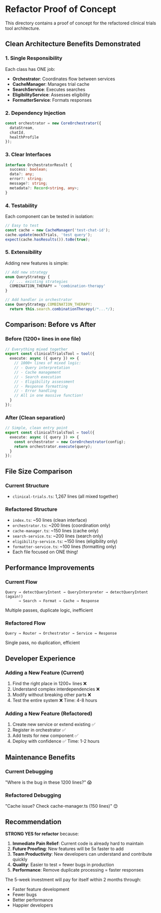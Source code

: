 # Refactor Proof of Concept

This directory contains a proof of concept for the refactored clinical trials tool architecture.

## Clean Architecture Benefits Demonstrated

### 1. Single Responsibility
Each class has ONE job:
- **Orchestrator**: Coordinates flow between services
- **CacheManager**: Manages trial cache
- **SearchService**: Executes searches
- **EligibilityService**: Assesses eligibility
- **FormatterService**: Formats responses

### 2. Dependency Injection
```typescript
const orchestrator = new CoreOrchestrator({
  dataStream,
  chatId,
  healthProfile
});
```

### 3. Clear Interfaces
```typescript
interface OrchestratorResult {
  success: boolean;
  data?: any;
  error?: string;
  message?: string;
  metadata?: Record<string, any>;
}
```

### 4. Testability
Each component can be tested in isolation:
```typescript
// Easy to test
const cache = new CacheManager('test-chat-id');
cache.update(mockTrials, 'test query');
expect(cache.hasResults()).toBe(true);
```

### 5. Extensibility
Adding new features is simple:
```typescript
// Add new strategy
enum QueryStrategy {
  // ... existing strategies
  COMBINATION_THERAPY = 'combination-therapy'
}

// Add handler in orchestrator
case QueryStrategy.COMBINATION_THERAPY:
  return this.search.combinationTherapy(/*...*/);
```

## Comparison: Before vs After

### Before (1200+ lines in one file)
```typescript
// Everything mixed together
export const clinicalTrialsTool = tool({
  execute: async ({ query }) => {
    // 1000+ lines of mixed logic:
    // - Query interpretation
    // - Cache management
    // - Search execution
    // - Eligibility assessment
    // - Response formatting
    // - Error handling
    // All in one massive function!
  }
});
```

### After (Clean separation)
```typescript
// Simple, clean entry point
export const clinicalTrialsTool = tool({
  execute: async ({ query }) => {
    const orchestrator = new CoreOrchestrator(config);
    return orchestrator.execute(query);
  }
});
```

## File Size Comparison

### Current Structure
- `clinical-trials.ts`: 1,267 lines (all mixed together)

### Refactored Structure
- `index.ts`: ~50 lines (clean interface)
- `orchestrator.ts`: ~200 lines (coordination only)
- `cache-manager.ts`: ~150 lines (cache only)
- `search-service.ts`: ~200 lines (search only)
- `eligibility-service.ts`: ~150 lines (eligibility only)
- `formatter-service.ts`: ~100 lines (formatting only)
- Each file focused on ONE thing!

## Performance Improvements

### Current Flow
```
Query → detectQueryIntent → QueryInterpreter → detectQueryIntent (again!) 
      → Search → Format → Cache → Response
```
Multiple passes, duplicate logic, inefficient

### Refactored Flow
```
Query → Router → Orchestrator → Service → Response
```
Single pass, no duplication, efficient

## Developer Experience

### Adding a New Feature (Current)
1. Find the right place in 1200+ lines ❌
2. Understand complex interdependencies ❌
3. Modify without breaking other parts ❌
4. Test the entire system ❌
Time: 4-8 hours

### Adding a New Feature (Refactored)
1. Create new service or extend existing ✅
2. Register in orchestrator ✅
3. Add tests for new component ✅
4. Deploy with confidence ✅
Time: 1-2 hours

## Maintenance Benefits

### Current Debugging
"Where is the bug in these 1200 lines?" 😱

### Refactored Debugging
"Cache issue? Check cache-manager.ts (150 lines)" 😊

## Recommendation

**STRONG YES for refactor** because:

1. **Immediate Pain Relief**: Current code is already hard to maintain
2. **Future Proofing**: New features will be 5x faster to add
3. **Team Productivity**: New developers can understand and contribute quickly
4. **Quality**: Easier to test = fewer bugs in production
5. **Performance**: Remove duplicate processing = faster responses

The 5-week investment will pay for itself within 2 months through:
- Faster feature development
- Fewer bugs
- Better performance
- Happier developers